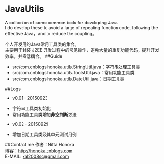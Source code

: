 # JavaUtils
A collection of some common tools for developing Java.  
I do develop these to avoid a large of repeating function code, following the effective Java，and to reduce the coupling。

个人开发用的Java常用工具类的集合。  
主要用于封装 J2EE 开发过程中的常见操作，避免大量的重复功能代码，提升开发效率，并降低耦合。
##Guide
- src/com.cnblogs.honoka.utils.StringUtil.java：字符串处理工具类
- src/com.cnblogs.honoka.utils.ToolsUtil.java：常用功能工具类
- src/com.cnblogs.honoka.utils.DateUtil.java：日期工具类

##Logs
- v0.01 - 20150923
 + 字符串工具类初始化
 + 常用功能工具类增加**非空判断**方法
- v0.02 - 20150929
 + 增加日期工具类及其单元测试用例

##Contact me
作者：Nitta Honoka  
博客：http://honoka.cnblogs.com  
E-MAIL: xal2008sc@gmail.com  
